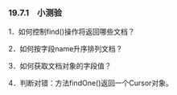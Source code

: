 ### 19.7.1　小测验

1．如何控制find()操作将返回哪些文档？

2．如何按字段name升序排列文档？

3．如何获取文档对象的字段值？

4．判断对错：方法findOne()返回一个Cursor对象。

